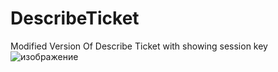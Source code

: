 # DescribeTicket
Modified Version Of Describe Ticket with showing session key
![изображение](https://github.com/MzHmO/DescribeTicket/assets/92790655/ffcd417a-6018-4986-a387-9c9d037eb888)
